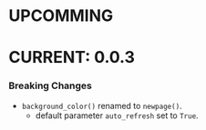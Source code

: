 # UPCOMMING


# CURRENT: 0.0.3
### Breaking Changes
- `background_color()` renamed to `newpage()`.
	- default parameter `auto_refresh` set to `True`.